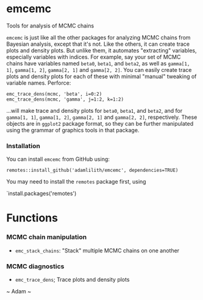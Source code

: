 # emcemc
 Tools for analysis of MCMC chains
 
`emcemc` is just like all the other packages for analyzing MCMC chains from Bayesian analysis, except that it's not.  Like the others, it can create trace plots and density plots.  But unlike them, it automates "extracting" variables, especially variables with indices.  For example, say your set of MCMC chains have variables named `beta0`, `beta1`, and `beta2`, as well as `gamma[1, 1]`, `gamma[1, 2]`, `gamma[2, 1]` and `gamma[2, 2]`. You can easily create trace plots and density plots for each of these with minimal "manual" tweaking of variable names. Perforce:
 
`emc_trace_dens(mcmc, 'beta', i=0:2)`  
`emc_trace_dens(mcmc, 'gamma', j=1:2, k=1:2)`  

...will make trace and density plots for `beta0`, `beta1`, and `beta2`, and for `gamma[1, 1]`, `gamma[1, 2]`, `gamma[2, 1]` and `gamma[2, 2]`, respectively. These objects are in `ggplot2` package format, so they can be further manipulated using the grammar of graphics tools in that package.

### Installation

You can install `emcemc` from GitHub using:
 
`remotes::install_github('adamlilith/emcemc', dependencies=TRUE)`  

You may need to install the `remotes` package first, using

`install.packages('remotes')

# Functions

### MCMC chain manipulation
* `emc_stack_chains`: "Stack" multiple MCMC chains on one another

### MCMC diagnostics
* `emc_trace_dens`; Trace plots and density plots

~ Adam ~

